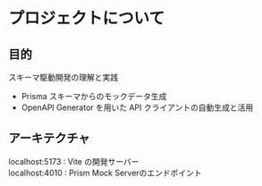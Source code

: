 # プロジェクトについて

## 目的 
スキーマ駆動開発の理解と実践

- Prisma スキーマからのモックデータ生成
- OpenAPI Generator を用いた API クライアントの自動生成と活用


## アーキテクチャ

localhost:5173 : Vite の開発サーバー  
localhost:4010 : Prism Mock Serverのエンドポイント
